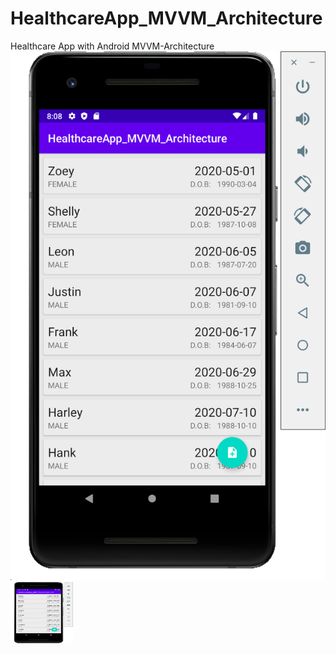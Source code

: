 # HealthcareApp_MVVM_Architecture
Healthcare App with Android MVVM-Architecture
![Image description](https://github.com/hooi0002/HealthcareApp_MVVM_Architecture/blob/master/Screenshot%202020-05-07%20at%208.08.32%20PM.png)
<img src="https://github.com/hooi0002/HealthcareApp_MVVM_Architecture/blob/master/Screenshot%202020-05-07%20at%208.08.32%20PM.png" width="100" height="100">
